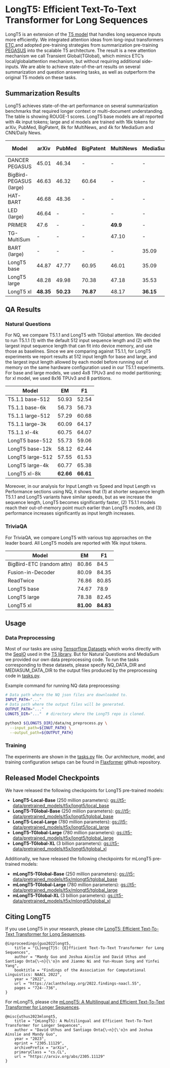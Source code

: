 # LongT5: Efficient Text-To-Text Transformer for Long Sequences

LongT5 is an extension of the [T5 model](https://github.com/google-research/text-to-text-transfer-transformer) that handles long sequence inputs more efficiently. We integrated attention ideas from long-input transformers [ETC](https://arxiv.org/abs/2004.08483),and adopted pre-training strategies from summarization pre-training [PEGASUS](https://arxiv.org/abs/1912.08777) into  the scalable T5 architecture. The result is a new attention mechanism we call Transient Global(TGlobal), which  mimics ETC’s local/globalattention mechanism, but without requiring additional side-inputs. We are able to achieve state-of-the-art results on several summarization and question answering tasks, as well  as outperform the original T5 models on these tasks.

## Summarization Results

LongT5 achieves state-of-the-art performance on several summarization benchmarks that required longer context or multi-document understanding. The table is showing ROUGE-1 scores. LongT5 base models are all reported with 4k input tokens; large and xl models are trained with 16k tokens for arXiv, PubMed, BigPatent, 8k for MultiNews, and 4k for MediaSum and CNN/Daily News.

| Model | arXiv | PubMed | BigPatent | MultiNews | MediaSum | CNN/Daily Mail |
| ---- | ---- | ---- | ---- | ---- | ---- | ---- |
| DANCER PEGASUS | 45.01 | 46.34 | - | - | - | - |
| BigBird-PEGASUS (large) | 46.63 | 46.32 | 60.64 | - | - | - |
| HAT-BART | 46.68 | 48.36 | - | - | - |**44.48** |
| LED (large) | 46.64 | - | - | - | - | - |
| PRIMER | 47.6 | - | - | **49.9** | - | - |
| TG-MultiSum | - | - | - | 47.10 | - | - |
| BART (large) | - | - | - | - | 35.09 | - |
| LongT5 base | 44.87 | 47.77 | 60.95 | 46.01 | 35.09 | 42.15 |
| LongT5 large | 48.28 | 49.98 | 70.38 | 47.18 | 35.53 | 42.49 |
| LongT5 xl | **48.35** | **50.23** | **76.87** | 48.17 | **36.15** | 43.94 |

## QA Results

### Natural Questions

For NQ, we compare T5.1.1 and LongT5 with TGlobal attention. We decided to run T5.1.1 (1) with the default 512 input sequence length and (2) with the largest input sequence length that can fit into device memory, and use those as baselines. Since we are comparing against T5.1.1, for LongT5 experiments we report results at 512 input length for base and large, and the largest input length allowed by each model before running out of memory on the same hardware configuration used in our T5.1.1 experiments. For base and large models, we used 4x8 TPUv3 and no model partitioning; for xl model, we used 8x16 TPUv3 and 8 partitions.

| Model | EM | F1 |
| ---- | ---- | ---- |
| T5.1.1 base-512 | 50.93 | 52.54 |
| T5.1.1 base-6k | 56.73 | 56.73 |
| T5.1.1 large-512 | 57.29 | 60.68 |
| T5.1.1 large-3k | 60.09 | 64.17 |
| T5.1.1 xl-4k | 60.75 | 64.07 |
| LongT5 base-512 | 55.73 | 59.06 |
| LongT5 base-12k | 58.12 | 62.44 |
| LongT5 large-512 | 57.55 | 61.53 |
| LongT5 large-4k | 60.77 | 65.38 |
| LongT5 xl-8k | **62.66** | **66.61** |

Moreover, in our analysis for Input Length vs Speed and Input Length vs Performance sections using NQ, it shows that (1) at shorter sequence length T5.1.1 and LongT5 variants have similar speeds, but as we increase the sequence length, LongT5 becomes significantly faster, (2) T5.1.1 models reach their out-of-memory point much earlier than LongT5 models, and (3) performance increases significantly as input length increases.

### TriviaQA

For TriviaQA, we compare LongT5 with various top approaches on the leader board. All LongT5 models are reported with 16k input tokens.

| Model | EM | F1 |
| ---- | ---- | ---- |
| BigBird-ETC (random attn) | 80.86 | 84.5 |
| Fusion-in-Decoder | 80.09 | 84.35 |
| ReadTwice | 76.86 | 80.85 |
| LongT5 base | 74.67 | 78.9 |
| LongT5 large | 78.38 | 82.45 |
| LongT5 xl | **81.00** | **84.83** |

## Usage

### Data Preprocessing

Most of our tasks are using [Tensorflow Datasets](https://www.tensorflow.org/datasets) which works directly with the [SeqIO](https://github.com/google/seqio) used in the [T5
library](https://github.com/google-research/text-to-text-transfer-transformer). But for Natural Questions and MediaSum we provided our own data preprocessing code. To run the tasks corresponding to these datasets, please specify NQ_DATA_DIR and MEDIASUM_DATA_DIR to the output files produced by the preprocessing code in [tasks.py](longt5/tasks.py).

Example command for running NQ data preprocessing:

```sh
# Data path where the NQ json files are downloaded to.
INPUT_PATH="..."
# Data path where the output files will be generated.
OUTPUT_PATH="..."
LONGT5_DIR="..."  # directory where the LongT5 repo is cloned.

python3 ${LONGT5_DIR}/data/nq_preprocess.py \
  --input_path=${INUT_PATH} \
  --output_path=${OUTPUT_PATH}
```

### Training

The experiments are shown in the [tasks.py](longt5/tasks.py) file. Our architecture, model, and training configuration setups can be found in [Flaxformer](https://github.com/google/flaxformer) github repository.

## Released Model Checkpoints

We have released the following checkpoints for LongT5 pre-trained models:

* **LongT5-Local-Base** (250 million parameters): [gs://t5-data/pretrained_models/t5x/longt5/local_base](https://console.cloud.google.com/storage/browser/t5-data/pretrained_models/t5x/longt5/local_base/)
* **LongT5-TGlobal-Base** (250 million parameters): [gs://t5-data/pretrained_models/t5x/longt5/tglobal_base](https://console.cloud.google.com/storage/browser/t5-data/pretrained_models/t5x/longt5/tglobal_base/)
* **LongT5-Local-Large** (780 million parameters): [gs://t5-data/pretrained_models/t5x/longt5/local_large](https://console.cloud.google.com/storage/browser/t5-data/pretrained_models/t5x/longt5/local_large/)
* **LongT5-TGlobal-Large** (780 million parameters): [gs://t5-data/pretrained_models/t5x/longt5/tglobal_large](https://console.cloud.google.com/storage/browser/t5-data/pretrained_models/t5x/longt5/tglobal_large/)
* **LongT5-TGlobal-XL** (3 billion parameters): [gs://t5-data/pretrained_models/t5x/longt5/tglobal_xl](https://console.cloud.google.com/storage/browser/t5-data/pretrained_models/t5x/longt5/tglobal_xl/)

Additionally, we have released the following checkpoints for mLongT5 pre-trained models:
* **mLongT5-TGlobal-Base** (250 million parameters): [gs://t5-data/pretrained_models/t5x/mlongt5/tglobal_base](https://console.cloud.google.com/storage/browser/t5-data/pretrained_models/t5x/mlongt5/tglobal_base/)
* **mLongT5-TGlobal-Large** (780 million parameters): [gs://t5-data/pretrained_models/t5x/mlongt5/tglobal_large](https://console.cloud.google.com/storage/browser/t5-data/pretrained_models/t5x/mlongt5/tglobal_large/)
* **mLongT5-TGlobal-XL** (3 billion parameters): [gs://t5-data/pretrained_models/t5x/mlongt5/tglobal_xl](https://console.cloud.google.com/storage/browser/t5-data/pretrained_models/t5x/mlongt5/tglobal_xl/)

## Citing LongT5

If you use LongT5 in your research, please cite [LongT5: Efficient Text-To-Text Transformer for Long Sequences](https://aclanthology.org/2022.findings-naacl.55.pdf).

```
@inproceedings{guo2022longt5,
    title = "{L}ong{T}5: {E}fficient Text-To-Text Transformer for Long Sequences",
    author = "Mandy Guo and Joshua Ainslie and David Uthus and Santiago Onta{\~n}{\'o}n and Jianmo Ni and Yun-Hsuan Sung and Yinfei Yang",
    booktitle = "Findings of the Association for Computational Linguistics: NAACL 2022",
    year = "2022",
    url = "https://aclanthology.org/2022.findings-naacl.55",
    pages = "724--736",
}
```

For mLongT5, please cite [mLongT5: A Multilingual and Efficient Text-To-Text Transformer for Longer Sequences](https://arxiv.org/abs/2305.11129).

```
@misc{uthus2023mlongt5,
    title = "{mLongT5}: A Multilingual and Efficient Text-To-Text Transformer for Longer Sequences",
    author = "David Uthus and Santiago Onta{\~n}{\'o}n and Joshua Ainslie and Mandy Guo",
    year = "2023",
    eprint = "2305.11129",
    archivePrefix = "arXiv",
    primaryClass = "cs.CL",
    url = "https://arxiv.org/abs/2305.11129"
}
